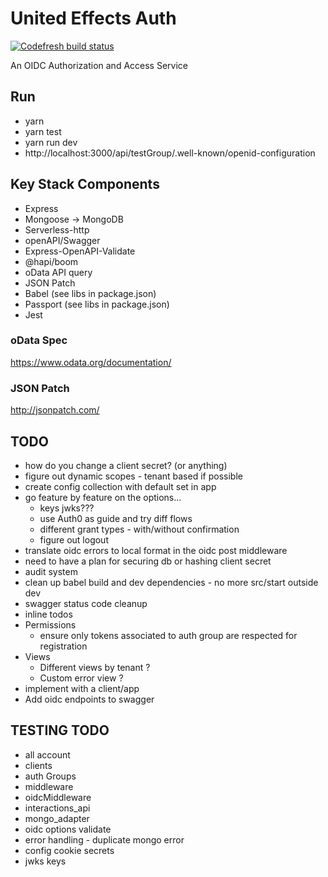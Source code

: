 # United Effects Auth

[![Codefresh build status]( https://g.codefresh.io/api/badges/pipeline/theboeffect/UE%20Auth%2Fmain?type=cf-2)]( https%3A%2F%2Fg.codefresh.io%2Fpublic%2Faccounts%2Ftheboeffect%2Fpipelines%2F5e9cc14dc2b7b0dc4bc11e79)

An OIDC Authorization and Access Service

## Run

* yarn
* yarn test
* yarn run dev
* http://localhost:3000/api/testGroup/.well-known/openid-configuration

## Key Stack Components

* Express
* Mongoose -> MongoDB
* Serverless-http
* openAPI/Swagger
* Express-OpenAPI-Validate
* @hapi/boom
* oData API query
* JSON Patch
* Babel (see libs in package.json)
* Passport (see libs in package.json)
* Jest

### oData Spec

https://www.odata.org/documentation/

### JSON Patch

http://jsonpatch.com/

## TODO


* how do you change a client secret? (or anything)
* figure out dynamic scopes - tenant based if possible
* create config collection with default set in app
* go feature by feature on the options...
    * keys jwks???
    * use Auth0 as guide and try diff flows
    * different grant types - with/without confirmation
    * figure out logout
* translate oidc errors to local format in the oidc post middleware
* need to have a plan for securing db or hashing client secret
* audit system
* clean up babel build and dev dependencies - no more src/start outside dev
* swagger status code cleanup
* inline todos
* Permissions
    * ensure only tokens associated to auth group are respected for registration
* Views
    * Different views by tenant ?
    * Custom error view ?
* implement with a client/app
* Add oidc endpoints to swagger

## TESTING TODO

* all account
* clients
* auth Groups
* middleware
* oidcMiddleware
* interactions_api
* mongo_adapter
* oidc options validate
* error handling - duplicate mongo error
* config cookie secrets
* jwks keys